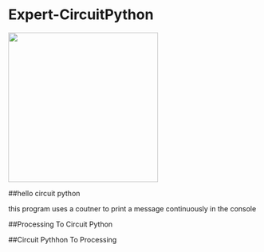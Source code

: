 # Expert-CircuitPython
<img src="proToCircuit.png" width=300;>

##hello circuit python

this program uses a coutner to print a message continuously in the console


##Processing To Circuit Python



##Circuit Pythhon To Processing
